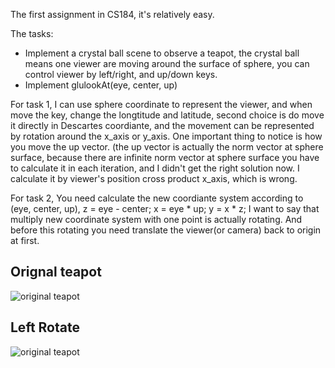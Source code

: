 The first assignment in CS184, it's relatively easy.

The tasks:
* Implement a crystal ball scene to observe a teapot, the crystal ball means one viewer are moving around the surface of sphere, you can control viewer by left/right, and up/down keys.
* Implement glulookAt(eye, center, up)

For task 1, I can use sphere coordinate to represent the viewer, and when move the key, change the longtitude and latitude, second choice is do move it directly in Descartes coordiante,
and the movement can be represented by rotation around the x_axis or y_axis. One important thing to notice is how you move
the up vector. (the up vector is actually the norm vector at sphere surface, because there are infinite norm vector at sphere surface
you have to calculate it in each iteration, and I didn't get the right solution now. I calculate it by viewer's position cross product x_axis, which is wrong.

For task 2, You need calculate the new coordiante system according to (eye, center, up),
   z = eye - center;
   x = eye * up;
   y = x * z;
I want to say that multiply new coordinate system with one point is actually rotating. And before this rotating you need translate the viewer(or camera) back to origin at first.

## Orignal teapot
![original teapot](https://raw.github.com/jianhe25/ComputerGraphics-Berkeley-CS184/master/hw1/hw1-windows/input.txt.000.png)

## Left Rotate
![original teapot](https://raw.github.com/jianhe25/ComputerGraphics-Berkeley-CS184/master/hw1/hw1-windows/input.txt.008.png)
